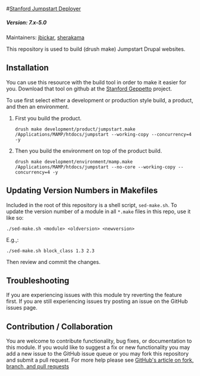#[Stanford Jumpstart Deployer](https://github.com/SU-SWS/stanford-jumpstart-deployer)
##### Version: 7.x-5.0

Maintainers: [jbickar](https://github.com/jbickar), [sherakama](https://github.com/sherakama)

This repository is used to build (drush make) Jumpstart Drupal websites.


Installation
---

You can use this resource with the build tool in order to make it easier for you. Download that tool on github at the [Stanford Geppetto](https://github.com/SU-SWS/stanford_geppetto/) project.

To use first select either a development or production style build, a product, and then an environment.

1. First you build the product.   
	```
	drush make development/product/jumpstart.make /Applications/MAMP/htdocs/jumpstart --working-copy --concurrency=4 -y
	```
2. Then you build the environment on top of the product build.   
	```
	drush make development/environment/mamp.make /Applications/MAMP/htdocs/jumpstart --no-core --working-copy --concurrency=4 -y
	```

Updating Version Numbers in Makefiles
---
Included in the root of this repository is a shell script, `sed-make.sh`. To update the version number of a module in all `*.make` files in this repo, use it like so:

```
./sed-make.sh <module> <oldversion> <newversion>
```
E.g.,:

```
./sed-make.sh block_class 1.3 2.3
```

Then review and commit the changes.

Troubleshooting
---

If you are experiencing issues with this module try reverting the feature first. If you are still experiencing issues try posting an issue on the GitHub issues page.

Contribution / Collaboration
---

You are welcome to contribute functionality, bug fixes, or documentation to this module. If you would like to suggest a fix or new functionality you may add a new issue to the GitHub issue queue or you may fork this repository and submit a pull request. For more help please see [GitHub's article on fork, branch, and pull requests](https://help.github.com/articles/using-pull-requests)